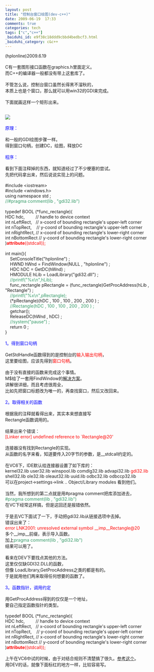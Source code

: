 ```yaml
---
layout: post
title: "控制台窗口绘图(dev-c++)"
date: 2009-06-19  17:33
comments: true
categories: tech
tags: ["c","c++"]
_baiduhi_id: e9f38c18ddd9cbbd4bedbcf3.html
_baiduhi_category: c&c++
---
```


(hplonline)2009.6.19<br/><br/>
C有一套图形接口函数在graphics.h里面定义。<br/>
而C++的编译器一般都没有带上这套库了。<br/><br/>
不管怎么说，控制台窗口虽然长得黑不溜秋的，<br/>
本质上也是个窗口，那么就可以用win32的GDI来完成。<br/><br/>
下面就画这样一个矩形出来。<br/><br/><div forimg="1"><img border="0" src="http://hiphotos.baidu.com/hplonline/pic/item/89c8780e083ffcec7acbe1b8.jpg" small="0" class="blogimg"/></div>
<br/><font color="#0000ff">原理：</font><br/><br/>
和一般的GDI绘图步骤一样。<br/>
得到窗口句柄，创建DC，绘图，释放DC<br/><br/><font color="#0000ff">程序：</font><br/><br/>
看到下面注释掉的东西，就知道经过了不少梗塞的尝试。<br/>
先把代码拿出来，然后说说实现上的问题。<br/><br/>
#include &lt;iostream&gt;<br/>
#include &lt;windows.h&gt;<br/>
using namespace std ; <br/><font color="#339966">//#pragma comment(lib , "gdi32.lib")</font><br/><br/>
typedef BOOL (*func_rectangle)(<br/>
  HDC hdc,          // handle to device context<br/>
  int nLeftRect,    // x-coord of bounding rectangle's upper-left corner<br/>
  int nTopRect,     // y-coord of bounding rectangle's upper-left corner<br/>
  int nRightRect,  // x-coord of bounding rectangle's lower-right corner<br/>
  int nBottomRect  // y-coord of bounding rectangle's lower-right corner<br/>
)<font color="#ff0000">__attribute__((stdcall));</font><br/><br/>
int main(){<br/>
     SetConsoleTitle("hplonline") ;<br/>
     HWND hWnd = FindWindow(NULL , "hplonline") ;<br/>
     HDC hDC = GetDC(hWnd) ;<br/>
     HMODULE hLib = LoadLibrary("gdi32.dll") ;<br/><font color="#339966">     //printf("%x\n",hLib);</font><br/>
     func_rectangle pRectangle = (func_rectangle)GetProcAddress(hLib , "Rectangle") ;<br/><font color="#339966">     //printf("%x\n",pRectangle);</font><br/>
     (*pRectangle)(hDC , 100 , 100 , 200 , 200 ) ;<br/><font color="#339966">     //Rectangle(hDC , 100 , 100 , 200 , 200 ) ;</font><br/>
     getchar();<br/>
     ReleaseDC(hWnd , hDC) ;  <br/><font color="#339966">     //system("pause") ;</font><br/>
     return 0 ;     <br/>
}<br/><br/><font color="#0000ff">1。得到窗口句柄<br/><br/></font>GetStdHandle函数得到的是控制台的<font color="#ff0000">输入输出句柄</font>，<br/>
这里要绘图，应该先得到<font color="#ff0000">窗口句柄</font>。<br/><br/>
由于没有直接的函数来完成这个事情。<br/>
M$给了一套用FindWindow的<a href="http://support.microsoft.com/kb/124103/zh-cn" target="_blank">解决方案</a>。<br/>
讲解很详细，而且考虑很周全，<br/>
比如先把窗口标题改为唯一的，再查找窗口，然后又改回来。<br/><br/><font color="#0000ff">2。取得相关的函数</font><br/><br/>
根据我的注释就看得出来，其实本来想直接写<br/>
Rectangle函数调用的。<br/><br/>
结果出来个错误：<br/><font color="#ff0000">  [Linker error] undefined reference to `Rectangle@20' </font><br/><br/>
连接器没有找到Rectangle的实现。<br/>
从函数的名字来看，知道要传入20字节的参数，是__stdcall约定的。<br/><br/>
在VC6下，IDE默认给连接器设置了如下库的：<br/>
kernel32.lib user32.lib winspool.lib comdlg32.lib advapi32.lib <font color="#ff0000">gdi32.lib</font><br/>
shell32.lib ole32.lib oleaut32.lib uuid.lib odbc32.lib odbccp32.lib <br/>
可以在project-&gt;settings-&gt;link  .. Object/Library modules 看到他们。<br/><br/>
当然，我所想到的第二点就是用#pragma comment把库添加进去，<br/><font color="#339966">#pragma comment(lib , "gdi32.lib")</font><br/>
在VC下经常这样搞，但是这回还是报错依然。<br/><br/>
于是去VC下面试了一下，手动把gdi32.lib从链接选项中去掉。<br/>
错误出来了：<br/><font color="#ff0000">error LNK2001: unresolved external symbol __imp__Rectangle@20</font><br/>
多个__imp__前缀，表示导入函数。<br/>
加上<font color="#339966">pragma comment(lib , "gdi32.lib")<br/></font>结果可以用了。<br/><br/>
看来在DEV下要找点其他的方法。<br/>
这里仅仅缺GDI32.DLL的函数，<br/>
但像 LoadLIbrary,GetProcAddress之类的都是有的。<br/>
于是就用他们两来取得任何想要的函数了。<br/><br/><font color="#0000ff">3。函数指针，调用约定</font><br/><br/>
用GetProcAddress得到的仅仅是一个地址，<br/>
要自己指定函数指针的类型。<br/><br/>
typedef BOOL (*func_rectangle)(<br/>
  HDC hdc,          // handle to device context<br/>
  int nLeftRect,    // x-coord of bounding rectangle's upper-left corner<br/>
  int nTopRect,     // y-coord of bounding rectangle's upper-left corner<br/>
  int nRightRect,  // x-coord of bounding rectangle's lower-right corner<br/>
  int nBottomRect  // y-coord of bounding rectangle's lower-right corner<br/>
)<font color="#ff0000">__attribute__((stdcall));</font><br/><br/>
上午在VC6中试的时候，由于对结合规则不清楚搞了很久。<a href="http://hi.baidu.com/hplonline/blog/item/e936db001972dd18738b65a2.html" target="_blank">参考这个</a>。<br/>
用DEV的话，就像下面标红的地方一样，比较容易写。<br/><br/>
